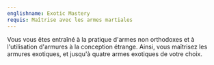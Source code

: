 ```yaml
---
englishname: Exotic Mastery
requis: Maîtrise avec les armes martiales
---
```

Vous vous êtes entraîné à la pratique d'armes non orthodoxes et à l'utilisation d'armures à la conception étrange. Ainsi, vous maîtrisez les armures exotiques, et jusqu'à quatre armes exotiques de votre choix.